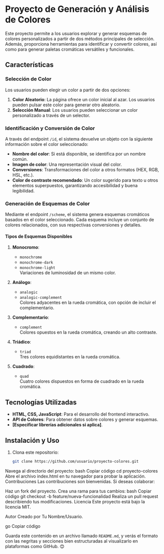 # Proyecto de Generación y Análisis de Colores

Este proyecto permite a los usuarios explorar y generar esquemas de colores personalizados a partir de dos métodos principales de selección. Además, proporciona herramientas para identificar y convertir colores, así como para generar paletas cromáticas versátiles y funcionales.

## Características

### Selección de Color
Los usuarios pueden elegir un color a partir de dos opciones:
1. **Color Aleatorio**: La página ofrece un color inicial al azar. Los usuarios pueden pulsar este color para generar otro aleatorio.
2. **Selección Manual**: Los usuarios pueden seleccionar un color personalizado a través de un selector.

### Identificación y Conversión de Color
A través del endpoint `/id`, el sistema devuelve un objeto con la siguiente información sobre el color seleccionado:
- **Nombre del color**: Si está disponible, se identifica por un nombre común.
- **Imagen de color**: Una representación visual del color.
- **Conversiones**: Transformaciones del color a otros formatos (HEX, RGB, HSL, etc.).
- **Color de contraste recomendado**: Un color sugerido para texto u otros elementos superpuestos, garantizando accesibilidad y buena legibilidad.

### Generación de Esquemas de Color
Mediante el endpoint `/scheme`, el sistema genera esquemas cromáticos basados en el color seleccionado. Cada esquema incluye un conjunto de colores relacionados, con sus respectivas conversiones y detalles.

#### Tipos de Esquemas Disponibles
1. **Monocromo**:
   - `monochrome`
   - `monochrome-dark`
   - `monochrome-light`  
   Variaciones de luminosidad de un mismo color.

2. **Análogo**:
   - `analogic`
   - `analogic-complement`  
   Colores adyacentes en la rueda cromática, con opción de incluir el complementario.

3. **Complementario**:
   - `complement`  
   Colores opuestos en la rueda cromática, creando un alto contraste.

4. **Triádico**:
   - `triad`  
   Tres colores equidistantes en la rueda cromática.

5. **Cuadrado**:
   - `quad`  
   Cuatro colores dispuestos en forma de cuadrado en la rueda cromática.

## Tecnologías Utilizadas
- **HTML, CSS, JavaScript**: Para el desarrollo del frontend interactivo.
- **API de Colores**: Para obtener datos sobre colores y generar esquemas.
- **[Especificar librerías adicionales si aplica]**.

## Instalación y Uso
1. Clona este repositorio:
   ```bash
   git clone https://github.com/usuario/proyecto-colores.git
Navega al directorio del proyecto:
bash
Copiar código
cd proyecto-colores
Abre el archivo index.html en tu navegador para probar la aplicación.
Contribuciones
Las contribuciones son bienvenidas. Si deseas colaborar:

Haz un fork del proyecto.
Crea una rama para tus cambios:
bash
Copiar código
git checkout -b feature/nueva-funcionalidad
Realiza un pull request describiendo tus modificaciones.
Licencia
Este proyecto está bajo la licencia MIT.

Autor
Creado por Tu Nombre/Usuario.

go
Copiar código

Guarda este contenido en un archivo llamado `README.md`, y verás el formato con las negritas y secciones bien estructuradas al visualizarlo en plataformas como GitHub. 😊





